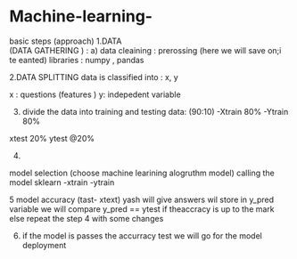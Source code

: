 # Machine-learning-
basic steps (approach)
1.DATA  
(DATA GATHERING ) : a) data cleaining : prerossing
(here we will save on;i te eanted)
libraries : numpy , pandas

2.DATA SPLITTING 
data is classified into :
x, y

x : questions (features )
y: indepedent variable

3. divide the data into training and testing data:
(90:10) 
-Xtrain 80%
-Ytrain 80%

xtest 20%
ytest @20%

4.
model selection
(choose machine learining alogruthm model)
 calling the model 
sklearn 
-xtrain
-ytrain

5 model accuracy (tast- xtext)
  yash will give answers wil store in y_pred variable 
  we will compare
  y_pred == ytest
 if theaccracy is up to the  mark
 else
 repeat the step 4 with some changes 

6. if the model is passes the accurracy test 
we will go for the model deployment 
